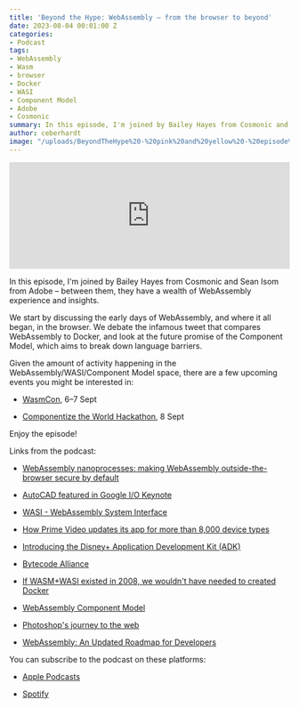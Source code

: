 ```yaml
---
title: 'Beyond the Hype: WebAssembly – from the browser to beyond'
date: 2023-08-04 00:01:00 Z
categories:
- Podcast
tags:
- WebAssembly
- Wasm
- browser
- Docker
- WASI
- Component Model
- Adobe
- Cosmonic
summary: In this episode, I'm joined by Bailey Hayes from Cosmonic and Sean Isom from Adobe to go beyond the hype with WebAssembly. We start by discussing the early days of WebAssembly, and where it all began, in the browser. We debate the infamous tweet that compares WebAssembly to Docker, and look at the future promise of the Component Model, which aims to break down language barriers.
author: ceberhardt
image: "/uploads/BeyondTheHype%20-%20pink%20and%20yellow%20-%20episode%2013%20-%20social.png"
---
```


<iframe title="Embed Player" src="https://play.libsyn.com/embed/episode/id/27594348/height/192/theme/modern/size/large/thumbnail/yes/custom-color/ffffff/time-start/00:00:00/playlist-height/200/direction/backward/download/yes" height="192" width="100%" scrolling="no" allowfullscreen="" webkitallowfullscreen="true" mozallowfullscreen="true" oallowfullscreen="true" msallowfullscreen="true" style="border: none;"></iframe>

In this episode, I'm joined by Bailey Hayes from Cosmonic and Sean Isom from Adobe – between them, they have a wealth of WebAssembly experience and insights.

We start by discussing the early days of WebAssembly, and where it all began, in the browser. We debate the infamous tweet that compares WebAssembly to Docker, and look at the future promise of the Component Model, which aims to break down language barriers.

Given the amount of activity happening in the WebAssembly/WASI/Component Model space, there are a few upcoming events you might be interested in:

* [WasmCon](https://events.linuxfoundation.org/wasmcon/), 6–7 Sept

* [Componentize the World Hackathon](https://bytecodealliance.org/articles/announcing-componentize-the-world), 8 Sept

Enjoy the episode!

Links from the podcast:

* [WebAssembly nanoprocesses: making WebAssembly outside-the-browser secure by default](https://www.youtube.com/watch?v=TF-tXDRAEmg)

* [AutoCAD featured in Google I/O Keynote](https://www.youtube.com/watch?v=flU42CTF3MQ&t=1587s)

* [WASI - WebAssembly System Interface](https://wasi.dev/)

* [How Prime Video updates its app for more than 8,000 device types](https://www.amazon.science/blog/how-prime-video-updates-its-app-for-more-than-8-000-device-types)

* [Introducing the Disney\+ Application Development Kit (ADK)](https://medium.com/disney-streaming/introducing-the-disney-application-development-kit-adk-ad85ca139073)

* [Bytecode Alliance](https://bytecodealliance.org/)

* [If WASM\+WASI existed in 2008, we wouldn't have needed to created Docker](https://twitter.com/solomonstre/status/1111004913222324225?lang=en)

* [WebAssembly Component Model](https://github.com/WebAssembly/component-model)

* [Photoshop's journey to the web](https://web.dev/ps-on-the-web/)

* [WebAssembly: An Updated Roadmap for Developers](https://bytecodealliance.org/articles/webassembly-the-updated-roadmap-for-developers)

You can subscribe to the podcast on these platforms:

* [Apple Podcasts](https://podcasts.apple.com/dk/podcast/beyond-the-hype/id1612265563)

* [Spotify](https://open.spotify.com/show/2BlwBJ7JoxYpxU4GBmuR4x)
